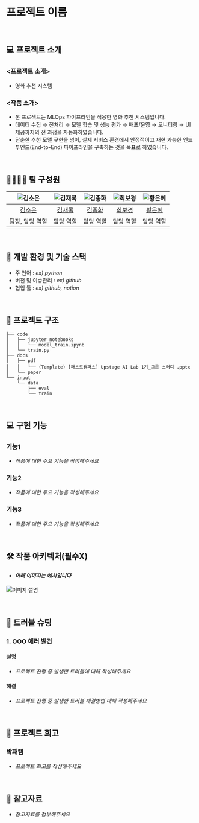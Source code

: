 # 프로젝트 이름

<br>

## 💻 프로젝트 소개
### <프로젝트 소개>
- 영화 추천 시스템

### <작품 소개>
- 본 프로젝트는 MLOps 파이프라인을 적용한 영화 추천 시스템입니다.
- 데이터 수집 → 전처리 → 모델 학습 및 성능 평가 → 배포/운영 → 모니터링 → UI 제공까지의 전 과정을 자동화하였습니다.
- 단순한 추천 모델 구현을 넘어, 실제 서비스 환경에서 안정적이고 재현 가능한 엔드투엔드(End-to-End) 파이프라인을 구축하는 것을 목표로 하였습니다.

<br>

## 👨‍👩‍👦‍👦 팀 구성원

| ![김소은](https://avatars.githubusercontent.com/u/156163982?v=4) | ![김재록](https://avatars.githubusercontent.com/u/156163982?v=4) | ![김종화](https://avatars.githubusercontent.com/u/156163982?v=4) | ![최보경](https://avatars.githubusercontent.com/u/156163982?v=4) | ![황은혜](https://avatars.githubusercontent.com/u/156163982?v=4) |
| :--------------------------------------------------------------: | :--------------------------------------------------------------: | :--------------------------------------------------------------: | :--------------------------------------------------------------: | :--------------------------------------------------------------: |
|            [김소은](https://github.com/oriori88)             |            [김재록](https://github.com/UpstageAILab)             |            [김종화](https://github.com/UpstageAILab)             |            [최보경](https://github.com/UpstageAILab)             |            [황은혜](https://github.com/UpstageAILab)             |
|                            팀장, 담당 역할                             |                            담당 역할                             |                            담당 역할                             |                            담당 역할                             |                            담당 역할                             |

<br>

## 🔨 개발 환경 및 기술 스택
- 주 언어 : _ex) python_
- 버전 및 이슈관리 : _ex) github_
- 협업 툴 : _ex) github, notion_

<br>

## 📁 프로젝트 구조
```
├── code
│   ├── jupyter_notebooks
│   │   └── model_train.ipynb
│   └── train.py
├── docs
│   ├── pdf
│   │   └── (Template) [패스트캠퍼스] Upstage AI Lab 1기_그룹 스터디 .pptx
│   └── paper
└── input
    └── data
        ├── eval
        └── train
```

<br>

## 💻​ 구현 기능
### 기능1
- _작품에 대한 주요 기능을 작성해주세요_
### 기능2
- _작품에 대한 주요 기능을 작성해주세요_
### 기능3
- _작품에 대한 주요 기능을 작성해주세요_

<br>

## 🛠️ 작품 아키텍처(필수X)
- #### _아래 이미지는 예시입니다_
![이미지 설명](https://miro.medium.com/v2/resize:fit:4800/format:webp/1*ub_u88a4MB5Uj-9Eb60VNA.jpeg)

<br>

## 🚨​ 트러블 슈팅
### 1. OOO 에러 발견

#### 설명
- _프로젝트 진행 중 발생한 트러블에 대해 작성해주세요_

#### 해결
- _프로젝트 진행 중 발생한 트러블 해결방법 대해 작성해주세요_

<br>

## 📌 프로젝트 회고
### 박패캠
- _프로젝트 회고를 작성해주세요_

<br>

## 📰​ 참고자료
- _참고자료를 첨부해주세요_
